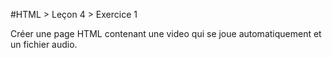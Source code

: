 #HTML > Leçon 4 > Exercice 1

Créer une page HTML contenant une video qui se joue automatiquement et un fichier audio.

